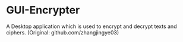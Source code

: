 # GUI-Encrypter
A Desktop application which is used to encrypt and decrypt texts and ciphers. (Original: github.com/zhangjingye03)
